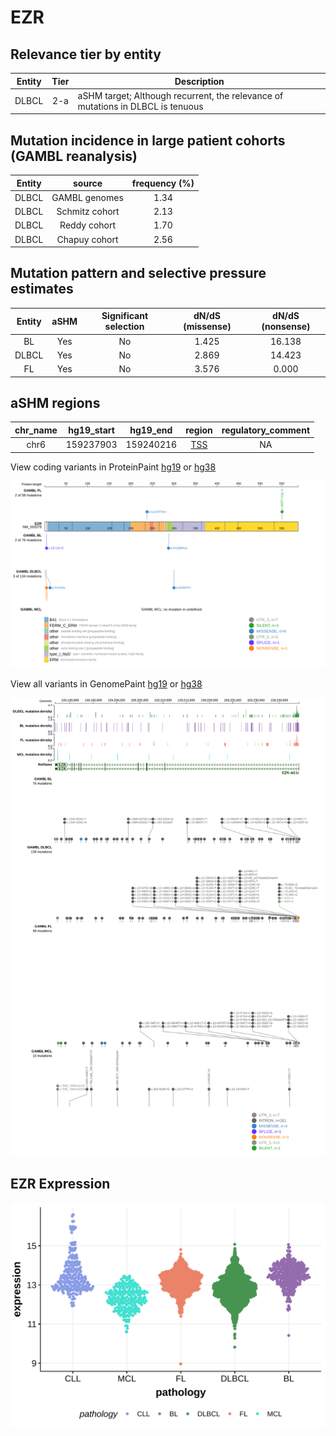 # EZR

## Relevance tier by entity

|Entity|Tier|Description                              |
|:------:|:----:|-----------------------------------------|
|DLBCL |2-a | aSHM target; Although recurrent, the relevance of mutations in DLBCL is tenuous |

## Mutation incidence in large patient cohorts (GAMBL reanalysis)

|Entity|source        |frequency (%)|
|:------:|:--------------:|:-------------:|
|DLBCL |GAMBL genomes |1.34         |
|DLBCL |Schmitz cohort|2.13         |
|DLBCL |Reddy cohort  |1.70         |
|DLBCL |Chapuy cohort |2.56         |

## Mutation pattern and selective pressure estimates

|Entity|aSHM|Significant selection|dN/dS (missense)|dN/dS (nonsense)|
|:------:|:----:|:---------------------:|:----------------:|:----------------:|
|BL    |Yes |No                   |1.425           |16.138          |
|DLBCL |Yes |No                   |2.869           |14.423          |
|FL    |Yes |No                   |3.576           | 0.000          |

## aSHM regions

|chr_name|hg19_start|hg19_end |region                                                                                     |regulatory_comment|
|:--------:|:----------:|:---------:|:-------------------------------------------------------------------------------------------:|:------------------:|
|chr6    |159237903 |159240216|[TSS](https://genome.ucsc.edu/s/rdmorin/GAMBL%20hg19?position=chr6%3A159237903%2D159240216)|NA                |


View coding variants in ProteinPaint [hg19](https://morinlab.github.io/LLMPP/GAMBL/EZR_protein.html)  or [hg38](https://morinlab.github.io/LLMPP/GAMBL/EZR_protein_hg38.html)

![image](images/proteinpaint/EZR_NM_003379.svg)

View all variants in GenomePaint [hg19](https://morinlab.github.io/LLMPP/GAMBL/EZR.html)  or [hg38](https://morinlab.github.io/LLMPP/GAMBL/EZR_hg38.html)

![image](images/proteinpaint/EZR.svg)
## EZR Expression
![image](images/gene_expression/EZR_by_pathology.svg)
<!-- ORIGIN: deschGenotypingCirculatingTumor2020 -->
<!-- PMBL: deschGenotypingCirculatingTumor2020 -->

